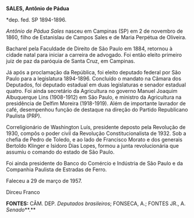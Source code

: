 **SALES, Antônio de Pádua**

\*dep. fed. SP 1894-1896.

*Antônio de Pádua Sales* nasceu em Campinas (SP) em 2 de novembro de
1860, filho de Estanislau de Campos Sales e de Maria Perpétua de
Oliveira.

Bacharel pela Faculdade de Direito de São Paulo em 1884, retornou à
cidade natal para iniciar a carreira de advogado. Foi então eleito
primeiro juiz de paz da paróquia de Santa Cruz, em Campinas.

Já após a proclamação da República, foi eleito deputado federal por São
Paulo para a legislatura 1894-1896. Concluído o mandato na Câmara dos
Deputados, foi deputado estadual em duas legislaturas e senador estadual
quatro. Foi ainda secretário da Agricultura no governo Manuel Joaquim
Albuquerque Lins (1908-1912) em São Paulo, e ministro da Agricultura na
presidência de Delfim Moreira (1918-1919). Além de importante lavrador
de café, desempenhou função de destaque na direção do Partido
Republicano Paulista (PRP).

Correligionário de Washington Luís, presidente deposto pela Revolução de
1930, compôs o poder civil da Revolução Constitucionalista de 1932. Sob
a chefia de Pedro de Toledo, e ao lado de Francisco Morato e dos
generais Bertoldo Klinger e Isidoro Dias Lopes, formou a junta
revolucionária que assumiu o comando do estado de São Paulo.

Foi ainda presidente do Banco do Comércio e Indústria de São Paulo e da
Companhia Paulista de Estradas de Ferro.

Faleceu a 29 de março de 1957.

Dirceu Franco

**FONTES:** CÂM. DEP. *Deputados brasileiros*; FONSECA, A.; FONTES JR.,
A. *Senado***.**
